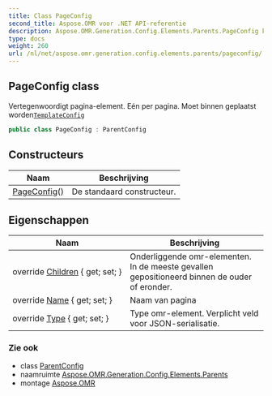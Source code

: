 ```yaml
---
title: Class PageConfig
second_title: Aspose.OMR voor .NET API-referentie
description: Aspose.OMR.Generation.Config.Elements.Parents.PageConfig klas. Vertegenwoordigt paginaelement. Eén per pagina. Moet binnen geplaatst wordenTemplateConfig
type: docs
weight: 260
url: /nl/net/aspose.omr.generation.config.elements.parents/pageconfig/
---
```

## PageConfig class

Vertegenwoordigt pagina-element. Eén per pagina. Moet binnen geplaatst worden[`TemplateConfig`](../../aspose.omr.generation.config/templateconfig/)

```csharp
public class PageConfig : ParentConfig
```

## Constructeurs

| Naam | Beschrijving |
| --- | --- |
| [PageConfig](pageconfig/)() | De standaard constructeur. |

## Eigenschappen

| Naam | Beschrijving |
| --- | --- |
| override [Children](../../aspose.omr.generation.config.elements.parents/pageconfig/children/) { get; set; } | Onderliggende omr-elementen. In de meeste gevallen gepositioneerd binnen de ouder of eronder. |
| override [Name](../../aspose.omr.generation.config.elements.parents/pageconfig/name/) { get; set; } | Naam van pagina |
| override [Type](../../aspose.omr.generation.config.elements.parents/pageconfig/type/) { get; set; } | Type omr-element. Verplicht veld voor JSON-serialisatie. |

### Zie ook

* class [ParentConfig](../../aspose.omr.generation.config/parentconfig/)
* naamruimte [Aspose.OMR.Generation.Config.Elements.Parents](../../aspose.omr.generation.config.elements.parents/)
* montage [Aspose.OMR](../../)


